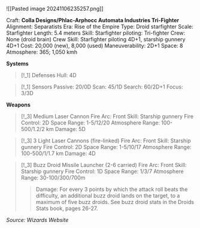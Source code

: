 ![[Pasted image 20241106235257.png]]

Craft: **Colla Designs/Phlac-Arphocc Automata Industries Tri-Fighter**
Alignment: Separatists
Era: Rise of the Empire
Type: Droid starfighter
Scale: Starfighter
Length: 5.4 meters
Skill: Starfighter piloting: Tri-fighter
Crew: None (droid brain)
Crew Skill: Starfighter piloting 4D+1, starship gunnery 4D+1
Cost: 20,000 (new), 8,000 (used)
Maneuverability: 2D+1
Space: 8
Atmosphere: 365; 1,050 kmh

**Systems**
> [!_1] Defenses
> Hull: 4D

> [!_1] Sensors
> Passive: 20/0D
> Scan: 45/1D
> Search: 60/2D+1
> Focus: 3/3D

**Weapons**
> [!_3] Medium Laser Cannon
> Fire Arc: Front
> Skill: Starship gunnery
> Fire Control: 2D
> Space Range: 1-5/12/20
> Atmosphere Range: 100-500/1.2/2 km
> Damage: 5D

> [!_3] 3 Light Laser Cannons (fire-linked)
> Fire Arc: Front
> Skill: Starship gunnery
> Fire Control: 2D
> Space Range: 1-5/10/17
> Atmosphere Range: 100-500/1/1.7 km
> Damage: 4D

> [!_3] Buzz Droid Missile Launcher (2-6 carried)
> Fire Arc: Front
> Skill: Starship gunnery
> Fire Control: 1D
> Space Range: 1/3/7
> Atmosphere Range: 30-100/300/700m
> > Damage: For every 3 points by which the attack roll beats the difficulty, an additional buzz droid lands on the target, to a maximum of five buzz droids. See buzz droid stats in the Droids Stats book, pages 26-27.


*Source: Wizards Website*